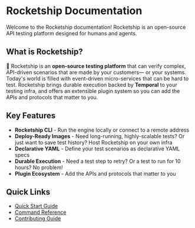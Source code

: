 # Rocketship Documentation

Welcome to the Rocketship documentation! Rocketship is an open-source API testing platform designed for humans and agents.

## What is Rocketship?

🚀 Rocketship is an **open‑source testing platform** that can verify complex, API-driven scenarios that are made by your customers— or your systems. Today's world is filled with event-driven micro-services that can be hard to test. Rocketship brings durable execution backed by **Temporal** to your testing infra, and offers an extensible plugin system so you can add the APIs and protocols that matter to you.

## Key Features

- **Rocketship CLI** - Run the engine locally or connect to a remote address
- **Deploy-Ready Images** - Need long-running, highly-scalable tests? Or just want to save test history? Host Rocketship on your own infra
- **Declarative YAML** - Define your test scenarios as declarative YAML specs
- **Durable Execution** - Need a test step to retry? Or a test to run for 10 hours? No problem!
- **Plugin Ecosystem** - Add the APIs and protocols that matter to you

## Quick Links

- [Quick Start Guide](quickstart.md)
- [Command Reference](reference/rocketship.md)
- [Contributing Guide](contributing.md)
